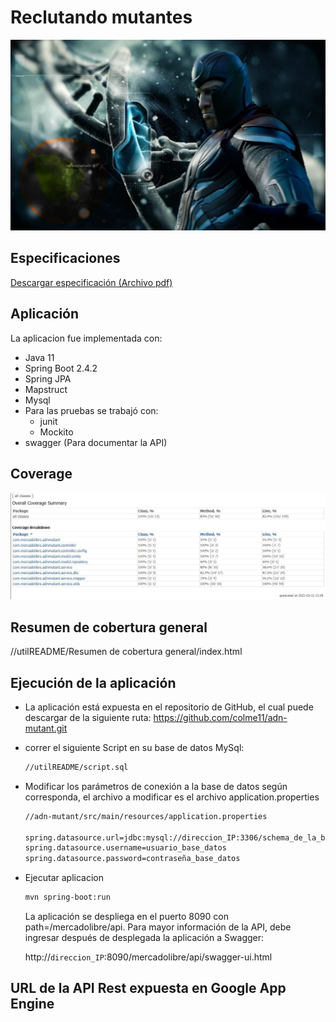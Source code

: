 # Reclutando mutantes
![Portada](utilREADME/PortadaMagnetoADN.jpg)

## Especificaciones
 [Descargar especificación (Archivo pdf)](./utilREADME/ExamenMercadolibreMutantes.pdf)
 
## Aplicación

La aplicacion fue implementada con: 
 - Java 11
 - Spring Boot 2.4.2
 - Spring JPA
 - Mapstruct
 - Mysql
 - Para las pruebas se trabajó con:
    - junit
    - Mockito
 - swagger (Para documentar la API)
 
## Coverage

![coverage](utilREADME/Coverage.jpeg)

## Resumen de cobertura general

//utilREADME/Resumen de cobertura general/index.html

## Ejecución de la aplicación

* La aplicación está expuesta en el repositorio de GitHub, el cual puede descargar de la siguiente ruta:   https://github.com/colme11/adn-mutant.git

* correr el siguiente Script en su base de datos MySql:

	```sh
    //utilREADME/script.sql
    ```


* Modificar los parámetros de conexión a la base de datos según corresponda, el archivo a modificar es el archivo  application.properties

    ```sh
    //adn-mutant/src/main/resources/application.properties
	
	spring.datasource.url=jdbc:mysql://direccion_IP:3306/schema_de_la_base_de_datos
    spring.datasource.username=usuario_base_datos
    spring.datasource.password=contraseña_base_datos
    ```

* Ejecutar aplicacion
    ```diff
    mvn spring-boot:run
    ```

    La aplicación se despliega en el puerto 8090 con path=/mercadolibre/api. Para mayor información de la API, debe ingresar después de desplegada la aplicación a Swagger:
    
    http://```direccion_IP```:8090/mercadolibre/api/swagger-ui.html

## URL de la API Rest expuesta en Google App Engine

